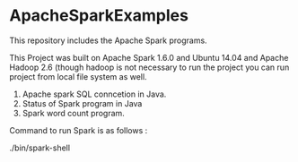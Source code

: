 # ApacheSparkExamples
This repository includes the Apache Spark programs.

This Project was built on Apache Spark 1.6.0 and Ubuntu 14.04 and Apache Hadoop 2.6 (though hadoop is not necessary to run the project you can run project from local file system as well.

1) Apache spark SQL conncetion in Java.
2) Status of Spark program in Java 
3) Spark word count program.

Command to run Spark is as follows : 

  ./bin/spark-shell
